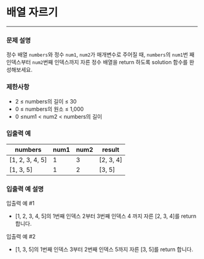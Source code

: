 # 배열 자르기
***

### 문제 설명
정수 배열 `numbers`와 정수 `num1`, `num2`가 매개변수로 주어질 때, `numbers`의 `num1`번 째 인덱스부터 `num2`번째 인덱스까지 자른 정수 배열을 return 하도록 solution 함수를 완성해보세요.
### 제한사항
- 2 ≤ numbers의 길이 ≤ 30
- 0 ≤ numbers의 원소 ≤ 1,000
- 0 ≤num1 < num2 < numbers의 길이
### 입출력 예
numbers	| num1 |	num2|result
|--|------|--|--|
[1, 2, 3, 4, 5]	| 1	   | 3	   |[2, 3, 4]
[1, 3, 5]	| 1	   | 2    |	[3, 5]
### 입출력 예 설명
입출력 예 #1
- [1, 2, 3, 4, 5]의 1번째 인덱스 2부터 3번째 인덱스 4 까지 자른 [2, 3, 4]를 return 합니다.

입출력 예 #2
- [1, 3, 5]의 1번째 인덱스 3부터 2번째 인덱스 5까지 자른 [3, 5]를 return 합니다.

